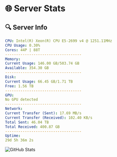 # 🌐 Server Stats
## 🔍 Server Info
```yaml
CPU: Intel(R) Xeon(R) CPU E5-2699 v4 @ 1251.11MHz
CPU Usage: 0.30%
Cores: 44P | 88T
-----------------------------------
Memory:
Current Usage: 146.00 GB/503.74 GB
Available: 354.30 GB
-----------------------------------
Disk:
Current Usage: 66.45 GB/1.71 TB
Free: 1.56 TB
-----------------------------------
GPU:
No GPU detected
-----------------------------------
Network:
Current Transfer (Sent): 17.69 MB/s
Current Transfer (Received): 102.40 KB/s
Total Sent: 46.04 TB
Total Received: 400.87 GB
-----------------------------------
Uptime:
29d 5h 36m 2s
```
![GitHub Stats](https://img.shields.io/badge/Updated-2025-04-06_02:58:51-blue)